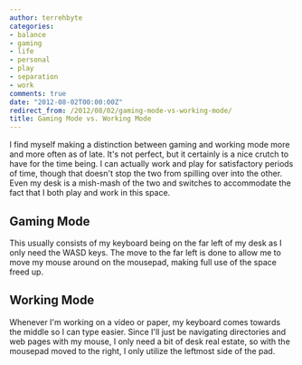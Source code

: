 ```yaml
---
author: terrehbyte
categories:
- balance
- gaming
- life
- personal
- play
- separation
- work
comments: true
date: "2012-08-02T00:00:00Z"
redirect_from: /2012/08/02/gaming-mode-vs-working-mode/
title: Gaming Mode vs. Working Mode
---
```


I find myself making a distinction between gaming and working mode more and more
often as of late. It's not perfect, but it certainly is a nice crutch to have
for the time being. I can actually work and play for satisfactory periods of
time, though that doesn't stop the two from spilling over into the other. Even
my desk is a mish-mash of the two and switches to accommodate the fact that I
both play and work in this space.

## Gaming Mode

This usually consists of my keyboard being on the far left of my desk as I only
need the WASD keys. The move to the far left is done to allow me to move my
mouse around on the mousepad, making full use of the space freed up.

## Working Mode

Whenever I'm working on a video or paper, my keyboard comes towards the middle
so I can type easier. Since I'll just be navigating directories and web pages
with my mouse, I only need a bit of desk real estate, so with the mousepad moved
to the right, I only utilize the leftmost side of the pad.
